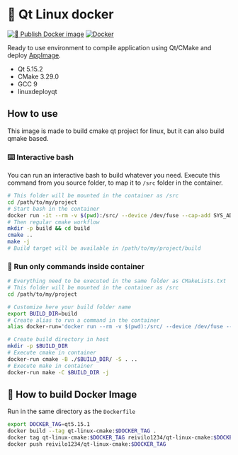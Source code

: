 # 🐳 Qt Linux docker

[![🐳 Publish Docker image](https://github.com/OlivierLDff/QtLinuxCMakeDocker/workflows/%F0%9F%90%B3%20Publish%20Docker%20image/badge.svg)](https://github.com/OlivierLDff/QtLinuxCMakeDocker/actions?query=workflow%3A%22%F0%9F%90%B3+Publish+Docker+image%22)
[![Docker](https://img.shields.io/docker/pulls/reivilo1234/qt-linux-cmake)](https://hub.docker.com/r/reivilo1234/qt-linux-cmake)

Ready to use environment to compile application using Qt/CMake and deploy [AppImage](https://github.com/probonopd/linuxdeployqt).

* Qt 5.15.2
* CMake 3.29.0
* GCC 9
* linuxdeployqt

## How to use

This image is made to build cmake qt project for linux, but it can also build qmake based.

### ⌨️ Interactive bash

You can run an interactive bash to build whatever you need. Execute this command from you source folder, to map it to `/src` folder in the container.

```bash
# This folder will be mounted in the container as /src
cd /path/to/my/project
# Start bash in the container
docker run -it --rm -v $(pwd):/src/ --device /dev/fuse --cap-add SYS_ADMIN --security-opt apparmor:unconfined reivilo1234/qt-linux-cmake:qt5.15.1 bash
# Then regular cmake workflow
mkdir -p build && cd build
cmake ..
make -j
# Build target will be available in /path/to/my/project/build
```

### 🚀 Run only commands inside container

```bash
# Everything need to be executed in the same folder as CMakeLists.txt
# This folder will be mounted in the container as /src
cd /path/to/my/project

# Customize here your build folder name
export BUILD_DIR=build
# Create alias to run a command in the container
alias docker-run='docker run --rm -v $(pwd):/src/ --device /dev/fuse --cap-add SYS_ADMIN --security-opt apparmor:unconfined reivilo1234/qt-linux-cmake:qt5.15.2'

# Create build directory in host
mkdir -p $BUILD_DIR
# Execute cmake in container
docker-run cmake -B ./$BUILD_DIR/ -S . ..
# Execute make in container
docker-run make -C $BUILD_DIR -j
```

## 🔨 How to build Docker Image

Run in the same directory as the `Dockerfile`

```bash
export DOCKER_TAG=qt5.15.1
docker build --tag qt-linux-cmake:$DOCKER_TAG .
docker tag qt-linux-cmake:$DOCKER_TAG reivilo1234/qt-linux-cmake:$DOCKER_TAG
docker push reivilo1234/qt-linux-cmake:$DOCKER_TAG
```
